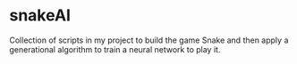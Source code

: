 # snakeAI
Collection of scripts in my project to build the game Snake and then apply a generational algorithm to train a neural network to play it.

